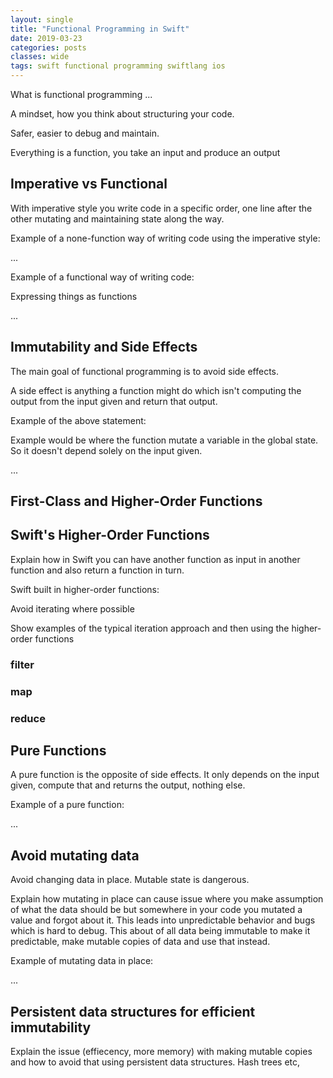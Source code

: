 ```yaml
---
layout: single
title: "Functional Programming in Swift"
date: 2019-03-23
categories: posts
classes: wide
tags: swift functional programming swiftlang ios
---
```


What is functional programming ...

A mindset, how you think about structuring your code.

Safer, easier to debug and maintain.

Everything is a function, you take an input and produce an output

## Imperative vs Functional

With imperative style you write code in a specific order, one line after the other mutating and maintaining state along the way.

Example of a none-function way of writing code using the imperative style:

...

Example of a functional way of writing code:

Expressing things as functions

...

## Immutability and Side Effects

The main goal of functional programming is to avoid side effects.

A side effect is anything a function might do which isn't computing the output from the input given and return that output.

Example of the above statement:

Example would be where the function mutate a variable in the global state. So it doesn't depend solely on the input given.

...

## First-Class and Higher-Order Functions

## Swift's Higher-Order Functions

Explain how in Swift you can have another function as input in another function and also return a function in turn.

Swift built in higher-order functions:

Avoid iterating where possible

Show examples of the typical iteration approach and then using the higher-order functions

### filter

### map

### reduce

## Pure Functions

A pure function is the opposite of side effects. It only depends on the input given, compute that and returns the output, nothing else.

Example of a pure function:

...

## Avoid mutating data

Avoid changing data in place. Mutable state is dangerous.

Explain how mutating in place can cause issue where you make assumption of what the data should be but somewhere in your code you mutated a value and forgot about it. This leads into unpredictable behavior and bugs which is hard to debug. This about of all data being immutable to make it predictable, make mutable copies of data and use that instead.

Example of mutating data in place:

...

## Persistent data structures for efficient immutability

Explain the issue (effiecency, more memory) with making mutable copies and how to avoid that using persistent data structures. Hash trees etc,

